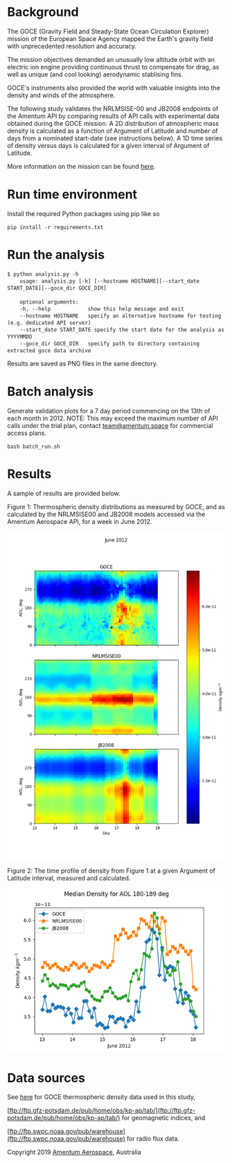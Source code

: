 # Background

The GOCE (Gravity Field and Steady-State Ocean Circulation Explorer) mission of the European Space Agency mapped the Earth's gravity field with unprecedented resolution and accuracy. 

The mission objectives demanded an unusually low altitude orbit with an electric ion engine providing continuous thrust to compensate for drag, as well as unique (and cool looking) aerodynamic stablising fins.

GOCE's instruments also provided the world with valuable insights into the density and winds of the atmosphere. 

The following study validates the NRLMSISE-00 and JB2008 endpoints of the Amentum API by comparing results of API calls with experimental data obtained during the GOCE mission. A 2D distribution of atmospheric mass density is calculated as a function of Argument of Latitude and number of days from a nominated start-date (see instructions below). A 1D time series of density versus days is calculated for a given interval of Argument of Latitude.

More information on the mission can be found [here](https://earth.esa.int/web/guest/missions/esa-eo-missions/goce/mission-summary). 

# Run time environment

Install the required Python packages using pip like so

    pip install -r requirements.txt 

# Run the analysis

    $ python analysis.py -h
        usage: analysis.py [-h] [--hostname HOSTNAME][--start_date START_DATE][--goce_dir GOCE_DIR]

        optional arguments:
        -h, --help            show this help message and exit
        --hostname HOSTNAME   specify an alternative hostname for testing (e.g. dedicated API server)
        --start_date START_DATE specify the start date for the analysis as YYYYMMDD
        --goce_dir GOCE_DIR   specify path to directory containing extracted goce data archive

Results are saved as PNG files in the same directory.

# Batch analysis

Generate validation plots for a 7 day period commencing on the 13th of each month in 2012. NOTE: This may exceed the maximum number of API calls under the trial plan, contact team@amentum.space for commercial access plans.

    bash batch_run.sh
    
# Results

A sample of results are provided below.

Figure 1: Thermospheric density distributions as measured by GOCE, and as calculated by the NRLMSISE00 and JB2008 models accessed via the Amentum Aerospace API, for a week in June 2012.

![](./Density_GOCE_vs_Models_20120613.png)


Figure 2: The time profile of density from Figure 1 at a given Argument of Latitude interval, measured and calculated.

![](./Density_vs_API_AOL_180_20120613.png)


# Data sources 

See [here](https://earth.esa.int/web/guest/missions/esa-operational-missions/goce/goce-thermospheric-data ) for GOCE thermospheric density data used in this study, 

[ftp://ftp.gfz-potsdam.de/pub/home/obs/kp-ap/tab/](ftp://ftp.gfz-potsdam.de/pub/home/obs/kp-ap/tab/) for geomagnetic indices, and 

[ftp://ftp.swpc.noaa.gov/pub/warehouse](ftp://ftp.swpc.noaa.gov/pub/warehouse) for radio flux data.

Copyright 2019 [Amentum Aerospace](https://amentum.space), Australia
